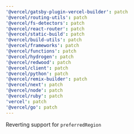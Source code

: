 ```yaml
---
'@vercel/gatsby-plugin-vercel-builder': patch
'@vercel/routing-utils': patch
'@vercel/fs-detectors': patch
'@vercel/react-router': patch
'@vercel/static-build': patch
'@vercel/build-utils': patch
'@vercel/frameworks': patch
'@vercel/functions': patch
'@vercel/hydrogen': patch
'@vercel/redwood': patch
'@vercel/client': patch
'@vercel/python': patch
'@vercel/remix-builder': patch
'@vercel/next': patch
'@vercel/node': patch
'@vercel/ruby': patch
'vercel': patch
'@vercel/go': patch
---
```


Reverting support for `preferredRegion`
